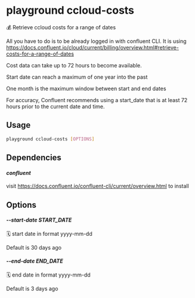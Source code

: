 # playground ccloud-costs

💰  Retrieve ccloud costs for a range of dates  
  
All you have to do is to be already logged in with confluent CLI. It is using https://docs.confluent.io/cloud/current/billing/overview.html#retrieve-costs-for-a-range-of-dates  
  
Cost data can take up to 72 hours to become available.  
  
Start date can reach a maximum of one year into the past  
  
One month is the maximum window between start and end dates  
  
For accuracy, Confluent recommends using a start_date that is at least 72 hours prior to the current date and time.

## Usage

```bash
playground ccloud-costs [OPTIONS]
```

## Dependencies

#### *confluent*

visit https://docs.confluent.io/confluent-cli/current/overview.html to install

## Options

#### *--start-date START_DATE*

🗓️ start date in format yyyy-mm-dd  
  
Default is 30 days ago

#### *--end-date END_DATE*

🗓️ end date in format yyyy-mm-dd  
  
  Default is 3 days ago


